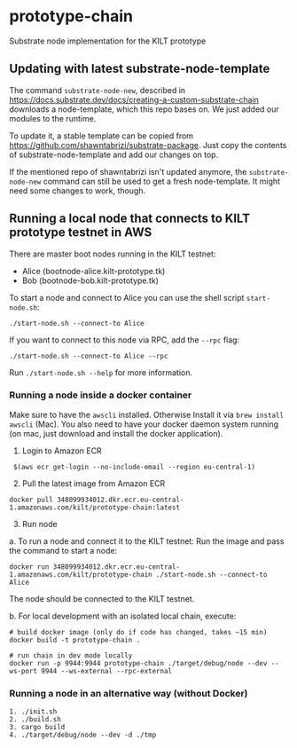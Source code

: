 # prototype-chain

Substrate node implementation for the KILT prototype

## Updating with latest substrate-node-template

The command `substrate-node-new`, described in https://docs.substrate.dev/docs/creating-a-custom-substrate-chain downloads a node-template, which this repo bases on.
We just added our modules to the runtime.

To update it, a stable template can be copied from https://github.com/shawntabrizi/substrate-package.
Just copy the contents of substrate-node-template and add our changes on top.

If the mentioned repo of shawntabrizi isn't updated anymore, the `substrate-node-new` command can still be used to get a fresh node-template. It might need some changes to work, though.

## Running a local node that connects to KILT prototype testnet in AWS

There are master boot nodes running in the KILT testnet:

* Alice (bootnode-alice.kilt-prototype.tk)
* Bob (bootnode-bob.kilt-prototype.tk)

To start a node and connect to Alice you can use the shell script `start-node.sh`:

```
./start-node.sh --connect-to Alice
``` 

If you want to connect to this node via RPC, add the `--rpc` flag:
```
./start-node.sh --connect-to Alice --rpc
```

Run `./start-node.sh --help` for more information.

### Running a node inside a docker container

Make sure to have the `awscli` installed. Otherwise Install it via `brew install awscli` (Mac).
You also need to have your docker daemon system running (on mac, just download and install the docker application).

1. Login to Amazon ECR

```
 $(aws ecr get-login --no-include-email --region eu-central-1)
```

2. Pull the latest image from Amazon ECR

```
docker pull 348099934012.dkr.ecr.eu-central-1.amazonaws.com/kilt/prototype-chain:latest
```

3. Run node

  a. To run a node and connect it to the KILT testnet: Run the image and pass the command to start a node:

```
docker run 348099934012.dkr.ecr.eu-central-1.amazonaws.com/kilt/prototype-chain ./start-node.sh --connect-to Alice
```
The node should be connected to the KILT testnet.


  b. For local development with an isolated local chain, execute: 

```
# build docker image (only do if code has changed, takes ~15 min)
docker build -t prototype-chain .

# run chain in dev mode locally
docker run -p 9944:9944 prototype-chain ./target/debug/node --dev --ws-port 9944 --ws-external --rpc-external
```

### Running a node in an alternative way (without Docker)
```
1. ./init.sh
2. ./build.sh
3. cargo build
4. ./target/debug/node --dev -d ./tmp
```